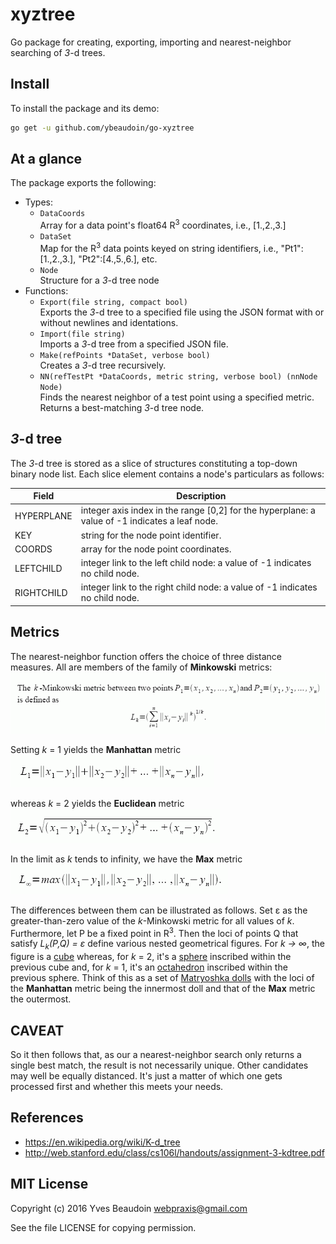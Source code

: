 # xyztree

Go package for creating, exporting, importing and nearest-neighbor searching of *3*-d trees.

## Install

To install the package and its demo:
```sh
go get -u github.com/ybeaudoin/go-xyztree
```

## At a glance

The package exports the following:
 * Types:
   * `DataCoords`  
     Array for a data point's float64 R<sup>3</sup> coordinates, i.e., \[1.,2.,3.\]
   * `DataSet`  
     Map for the R<sup>3</sup> data points keyed on string identifiers, i.e., "Pt1":\[1.,2.,3.\], "Pt2":\[4.,5.,6.\], etc.
   * `Node`  
     Structure for a *3*-d tree node
 * Functions:
   * `Export(file string, compact bool)`  
     Exports the *3*-d tree to a specified file using the JSON format with or without newlines and identations.
   * `Import(file string)`  
     Imports a *3*-d tree from a specified JSON file.
   * `Make(refPoints *DataSet, verbose bool)`  
     Creates a *3*-d tree recursively.
   * `NN(refTestPt *DataCoords, metric string, verbose bool) (nnNode Node)`  
     Finds the nearest neighbor of a test point using a specified metric. Returns a best-matching *3*-d tree node.

## *3*-d tree

The *3*-d tree is stored as a slice of structures constituting a top-down binary node list. Each slice element contains a node's
particulars as follows:

| Field | Description |
| --- | --- |
|HYPERPLANE|integer axis index in the range \[0,2\] for the hyperplane: a value of -1 indicates a leaf node.|
|KEY|string for the node point identifier.|
|COORDS|array for the node point coordinates.|
|LEFTCHILD|integer link to the left child node: a value of -1 indicates no child node.|
|RIGHTCHILD|integer link to the right child node: a value of -1 indicates no child node.|

## Metrics

The nearest-neighbor function offers the choice of three distance measures.
All are members of the family of **Minkowski** metrics:
![](images/minkowski0.gif)

Setting *k* = 1 yields the **Manhattan** metric  
![](images/minkowski1.gif)

whereas *k* = 2 yields the **Euclidean** metric  
![](images/minkowski2.gif)

In the limit as *k* tends to infinity, we have the **Max** metric  
![](images/minkowski3.gif)

The differences between them can be illustrated as follows. Set &#949; as the greater-than-zero value of the
*k*-Minkowski metric for all values of *k*. Furthermore, let P be a fixed point in R<sup>3</sup>. Then the loci of
points Q that satisfy *L<sub>k</sub>(P,Q) = &#949;* define various nested geometrical figures. For
*k &#8594; &#8734;*, the figure is a <u>cube</u> whereas, for *k* = 2, it's a <u>sphere</u> inscribed within the previous cube
and, for *k* = 1, it's an <u>octahedron</u> inscribed within the previous sphere. Think of this as a set of <a
href="http://en.wikipedia.org/wiki/Matryoshka_doll" target="_blank">Matryoshka dolls</a> with the loci of the **Manhattan**
metric being the innermost doll and that of the **Max** metric the outermost.

## CAVEAT

So it then follows that, as our a nearest-neighbor search only returns a single best match, the result is not necessarily
unique. Other candidates may well be equally distanced. It's just a matter of which one gets processed first and whether this
meets your needs.

## References

* https://en.wikipedia.org/wiki/K-d_tree
* http://web.stanford.edu/class/cs106l/handouts/assignment-3-kdtree.pdf

## MIT License

Copyright (c) 2016 Yves Beaudoin webpraxis@gmail.com

See the file LICENSE for copying permission.

















